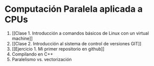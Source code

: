 # Computación Paralela aplicada a CPUs

1. [[Clase 1. Introducción a comandos básicos de Linux con un virtual machine]]
2. [[Clase 2. Introducción al sistema de control de versiones GIT]]
3. [[Ejercicio 1. Mi primer repositorio en github]]
5. Compilando en C++ 
6. Paralelismo vs. vectorización